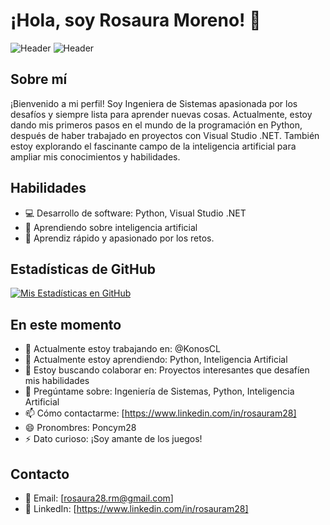 <!--
### Hi there 👋
**RosauraMoreno/RosauraMoreno** is a ✨ _special_ ✨ repository because its `README.md` (this file) appears on your GitHub profile.

Here are some ideas to get you started:

- 🔭 I’m currently working on ...
- 🌱 I’m currently learning ...
- 👯 I’m looking to collaborate on ...
- 🤔 I’m looking for help with ...
- 💬 Ask me about ...
- 📫 How to reach me: ...
- 😄 Pronouns: ...
- ⚡ Fun fact: ...

-->

# ¡Hola, soy Rosaura Moreno! 👋
![Header]([./[imag/github-RM.png]](https://github.com/RosauraMoreno/RosauraMoreno/blob/0cd33110c766d0bc19ac13830cda78d9071f5322/imag/github-RM.png))
![Header](./[github-RM.png])
## Sobre mí
¡Bienvenido a mi perfil! Soy Ingeniera de Sistemas apasionada por los desafíos y siempre lista para aprender nuevas cosas. Actualmente, estoy dando mis primeros pasos en el mundo de la programación en Python, después de haber trabajado en proyectos con Visual Studio .NET. También estoy explorando el fascinante campo de la inteligencia artificial para ampliar mis conocimientos y habilidades.

## Habilidades
- 💻 Desarrollo de software: Python, Visual Studio .NET
- 🧠 Aprendiendo sobre inteligencia artificial
- 🚀 Aprendiz rápido y apasionado por los retos.

## Estadísticas de GitHub
[![Mis Estadísticas en GitHub](https://github-readme-stats.vercel.app/api?username=RosauraMoreno&show_icons=true&count_private=true)](https://github.com/RosauraMoreno)

## En este momento
- 🔭 Actualmente estoy trabajando en: @KonosCL
- 🌱 Actualmente estoy aprendiendo: Python, Inteligencia Artificial
- 👯 Estoy buscando colaborar en: Proyectos interesantes que desafíen mis habilidades
- 💬 Pregúntame sobre: Ingeniería de Sistemas, Python, Inteligencia Artificial
- 📫 Cómo contactarme: [https://www.linkedin.com/in/rosauram28]
- 😄 Pronombres: Poncym28
- ⚡ Dato curioso: ¡Soy amante de los juegos!

## Contacto
- 📧 Email: [rosaura28.rm@gmail.com]
- 🔗 LinkedIn: [https://www.linkedin.com/in/rosauram28]

